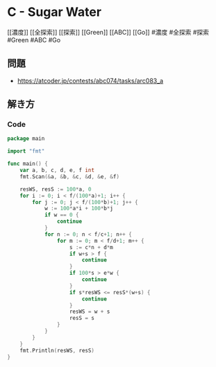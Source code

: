 # C - Sugar Water
[[濃度]] [[全探索]] [[探索]] [[Green]] [[ABC]] [[Go]]
#濃度 #全探索 #探索 #Green #ABC #Go 

## 問題
- https://atcoder.jp/contests/abc074/tasks/arc083_a

## 解き方
### Code
```go
package main

import "fmt"

func main() {
	var a, b, c, d, e, f int
	fmt.Scan(&a, &b, &c, &d, &e, &f)

	resWS, resS := 100*a, 0
	for i := 0; i < f/(100*a)+1; i++ {
		for j := 0; j < f/(100*b)+1; j++ {
			w := 100*a*i + 100*b*j
			if w == 0 {
				continue
			}
			for n := 0; n < f/c+1; n++ {
				for m := 0; m < f/d+1; m++ {
					s := c*n + d*m
					if w+s > f {
						continue
					}
					if 100*s > e*w {
						continue
					}
					if s*resWS <= resS*(w+s) {
						continue
					}
					resWS = w + s
					resS = s
				}
			}
		}
	}
	fmt.Println(resWS, resS)
}
```